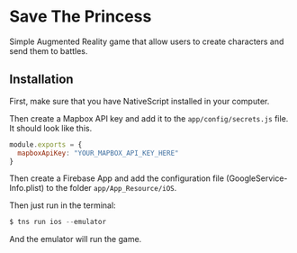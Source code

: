 # Save The Princess

Simple Augmented Reality game that allow users to create characters and send them to battles.

## Installation

First, make sure that you have NativeScript installed in your computer.

Then create a Mapbox API key and add it to the `app/config/secrets.js` file. It should look like this.

```js
module.exports = {
  mapboxApiKey: "YOUR_MAPBOX_API_KEY_HERE"
}
```

Then create a Firebase App and add the configuration file (GoogleService-Info.plist) to the folder `app/App_Resource/iOS`.

Then just run in the terminal:

```js
$ tns run ios --emulator
```

And the emulator will run the game.
